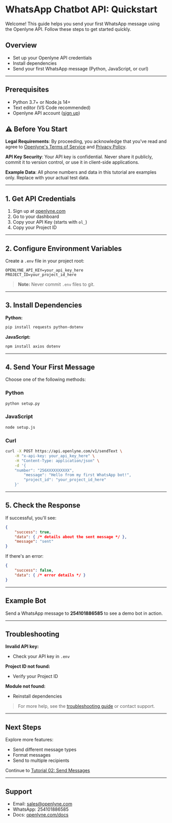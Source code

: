 
# WhatsApp Chatbot API: Quickstart

Welcome! This guide helps you send your first WhatsApp message using the Openlyne API. Follow these steps to get started quickly.

## Overview

- Set up your Openlyne API credentials
- Install dependencies
- Send your first WhatsApp message (Python, JavaScript, or curl)

---

## Prerequisites

- Python 3.7+ or Node.js 14+
- Text editor (VS Code recommended)
- Openlyne API account ([sign up](https://openlyne.com))

## ⚠️ Before You Start

**Legal Requirements**: By proceeding, you acknowledge that you've read and agree to [Openlyne's Terms of Service](https://openlyne.com/terms) and [Privacy Policy](https://openlyne.com/privacy).

**API Key Security**: Your API key is confidential. Never share it publicly, commit it to version control, or use it in client-side applications.

**Example Data**: All phone numbers and data in this tutorial are examples only. Replace with your actual test data.

---

## 1. Get API Credentials

1. Sign up at [openlyne.com](https://openlyne.com)
2. Go to your dashboard
3. Copy your API Key (starts with `ol_`)
4. Copy your Project ID

---

## 2. Configure Environment Variables

Create a `.env` file in your project root:

```env
OPENLYNE_API_KEY=your_api_key_here
PROJECT_ID=your_project_id_here
```

> **Note:** Never commit `.env` files to git.

---

## 3. Install Dependencies

**Python:**

```bash
pip install requests python-dotenv
```

**JavaScript:**

```bash
npm install axios dotenv
```

---

## 4. Send Your First Message

Choose one of the following methods:

### Python

```bash
python setup.py
```

### JavaScript

```bash
node setup.js
```

### Curl

```bash
curl -X POST https://api.openlyne.com/v1/sendText \
    -H "x-api-key: your_api_key_here" \
    -H "Content-Type: application/json" \
    -d '{
    "number": "256XXXXXXXXXX",
        "message": "Hello from my first WhatsApp bot!",
        "project_id": "your_project_id_here"
    }'
```

---

## 5. Check the Response

If successful, you'll see:

```json
{
    "success": true,
    "data": { /* details about the sent message */ },
    "message": "sent"
}
```

If there's an error:

```json
{
    "success": false,
    "data": { /* error details */ }
}
```

---

## Example Bot

Send a WhatsApp message to **254101886585** to see a demo bot in action.

---

## Troubleshooting

**Invalid API key:**
- Check your API key in `.env`

**Project ID not found:**
- Verify your Project ID

**Module not found:**
- Reinstall dependencies

> For more help, see the [troubleshooting guide](../docs/troubleshooting.md) or contact support.

---

## Next Steps

Explore more features:
- Send different message types
- Format messages
- Send to multiple recipients

Continue to [Tutorial 02: Send Messages](../02-send-messages/)

---

## Support

- Email: sales@openlyne.com
- WhatsApp: 254101886585
- Docs: [openlyne.com/docs](https://openlyne.com/docs)